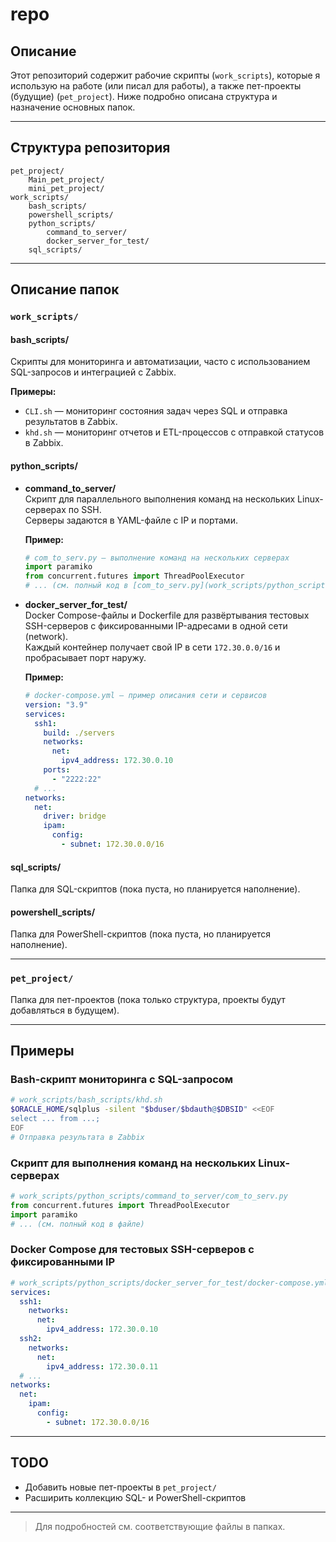 # repo

## Описание

Этот репозиторий содержит рабочие скрипты (`work_scripts`), которые я использую на работе (или писал для работы), а также пет-проекты (будущие) (`pet_project`). 
Ниже подробно описана структура и назначение основных папок.

---

## Структура репозитория

```
pet_project/
    Main_pet_project/
    mini_pet_project/
work_scripts/
    bash_scripts/
    powershell_scripts/
    python_scripts/
        command_to_server/
        docker_server_for_test/
    sql_scripts/
```

---

## Описание папок

### `work_scripts/`

#### **bash_scripts/**
Скрипты для мониторинга и автоматизации, часто с использованием SQL-запросов и интеграцией с Zabbix.

**Примеры:**
- `CLI.sh` — мониторинг состояния задач через SQL и отправка результатов в Zabbix.
- `khd.sh` — мониторинг отчетов и ETL-процессов с отправкой статусов в Zabbix.

#### **python_scripts/**

- **command_to_server/**  
  Скрипт для параллельного выполнения команд на нескольких Linux-серверах по SSH.  
  Серверы задаются в YAML-файле с IP и портами.

  **Пример:**
  ```python
  # com_to_serv.py — выполнение команд на нескольких серверах
  import paramiko
  from concurrent.futures import ThreadPoolExecutor
  # ... (см. полный код в [com_to_serv.py](work_scripts/python_scripts/command_to_server/com_to_serv.py))
  ```

- **docker_server_for_test/**  
  Docker Compose-файлы и Dockerfile для развёртывания тестовых SSH-серверов с фиксированными IP-адресами в одной сети (network).  
  Каждый контейнер получает свой IP в сети `172.30.0.0/16` и пробрасывает порт наружу.

  **Пример:**
  ```yaml
  # docker-compose.yml — пример описания сети и сервисов
  version: "3.9"
  services:
    ssh1:
      build: ./servers
      networks:
        net:
          ipv4_address: 172.30.0.10
      ports:
        - "2222:22"
    # ...
  networks:
    net:
      driver: bridge
      ipam:
        config:
          - subnet: 172.30.0.0/16
  ```

#### **sql_scripts/**
Папка для SQL-скриптов (пока пуста, но планируется наполнение).

#### **powershell_scripts/**
Папка для PowerShell-скриптов (пока пуста, но планируется наполнение).

---

### `pet_project/`

Папка для пет-проектов (пока только структура, проекты будут добавляться в будущем).

---

## Примеры

### Bash-скрипт мониторинга с SQL-запросом

```bash
# work_scripts/bash_scripts/khd.sh
$ORACLE_HOME/sqlplus -silent "$bduser/$bdauth@$DBSID" <<EOF
select ... from ...;
EOF
# Отправка результата в Zabbix
```

### Скрипт для выполнения команд на нескольких Linux-серверах

```python
# work_scripts/python_scripts/command_to_server/com_to_serv.py
from concurrent.futures import ThreadPoolExecutor
import paramiko
# ... (см. полный код в файле)
```

### Docker Compose для тестовых SSH-серверов с фиксированными IP

```yaml
# work_scripts/python_scripts/docker_server_for_test/docker-compose.yml
services:
  ssh1:
    networks:
      net:
        ipv4_address: 172.30.0.10
  ssh2:
    networks:
      net:
        ipv4_address: 172.30.0.11
  # ...
networks:
  net:
    ipam:
      config:
        - subnet: 172.30.0.0/16
```

---

## TODO

- Добавить новые пет-проекты в `pet_project/`
- Расширить коллекцию SQL- и PowerShell-скриптов

---

> Для подробностей см. соответствующие файлы в папках.
